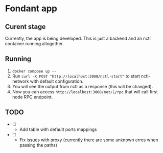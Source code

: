 # Fondant app

## Curent stage

Currently, the app is being developed. This is just a backend and an nctl container running altogether. 

## Running

1. `docker compose up --`
2. Run `curl -X POST "http://localhost:3000/nctl-start"` to start nctl-network with default configuration.
3. You will see the output from nctl as a response (this will be changed).
4. Now you can access `http://localhost:3000/net/1/rpc` that will call first node RPC endpoint.

## TODO

- [ ] - Add table with default ports mappings
- [ ] - Fix issues with proxy (currently there are some unknown erros when passing the paths)
